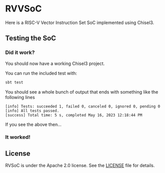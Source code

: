 # RVVSoC

Here is a RISC-V Vector Instruction Set SoC implemented using Chisel3.

## Testing the SoC

### Did it work?

You should now have a working Chisel3 project.

You can run the included test with:
```sh
sbt test
```

You should see a whole bunch of output that ends with something like the following lines
```
[info] Tests: succeeded 1, failed 0, canceled 0, ignored 0, pending 0
[info] All tests passed.
[success] Total time: 5 s, completed May 16, 2023 12:18:44 PM
```
If you see the above then...

### It worked!

## License

RVSoC is under the Apache 2.0 license. See the [LICENSE](./LICENSE) file for details.